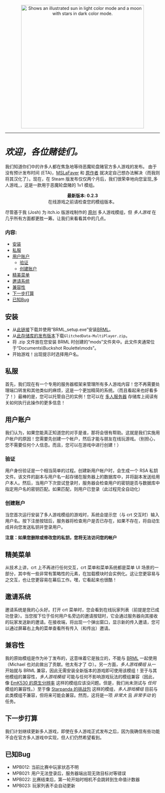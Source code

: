 <p align="center">
  <picture>
    <source media="(prefers-color-scheme: dark)" srcset="https://github.com/j-trueman/MultiPlayer/assets/82833724/efa40489-11e3-41ca-bc73-731a4bb3007e" width='400px'>
    <img alt="Shows an illustrated sun in light color mode and a moon with stars in dark color mode." src="https://github.com/j-trueman/MultiplayerClient/assets/82833724/4d29ab28-9e70-49d6-8963-bcfc532ace9c" width='400px'>
  </picture>
</p>

---

# _欢迎，各位赌徒们。_

我们知道你们中的许多人都在焦急地等待恶魔轮盘赌官方多人游戏的发布。 由于没有预计发布时间 (ETA)，[MSLaFaver](https://github.com/MSLaFaver/) 和 [原作者](https://github.com/j-trueman/) 就决定自己想办法解决（而我则将其汉化了）。现在，在 Steam 版发布仅仅两个月后，我们很荣幸地向您呈现_多人游戏_，这是一款用于恶魔轮盘赌的 1v1 模组。

<p align="center"><strong>最新版本: 0.2.3</strong><br>在线游戏之前请检查您的模组版本。</p>

尽管基于我 (Josh) 为 itch.io 版游戏制作的 [原创](https://github.com/j-trueman/BuckshotRouletteMultiplayer) 多人游戏模组，但 _多人游戏_ 在几乎所有方面都更胜一筹。让我们来看看其中的几点。

### 内容:
- [安装](#安装)
- [私服](#私服)
- [用户账户](#用户账户)
  - [验证](#验证)
  - [创建账户](#创建账户)
- [精美菜单](#精美菜单)
- [邀请系统](#邀请系统)
- [兼容性](#兼容性)
- [下一步打算](#下一步打算)
- [已知Bug](#已知Bug)

## 安装

* 从[此链接](https://github.com/AGO061/BuckshotRouletteModLoader/releases/latest)下载并使用“BRML_setup.exe”安装[BRML](https://github.com/AGO061/BuckshotRouletteModLoader)。
* 从[此存储库的发布版本](https://github.com/Aruvelut-123/MultiplayerClient-Chinese/releases/latest)下载`GlitchedData-MultiPlayer.zip`。
* 将 .zip 文件放在您安装 BRML 时创建的“mods”文件夹中。此文件夹通常位于“Documents\Buckshot Roulette\mods”。
* 开始游戏！出现提示时选择用户名。

## 私服

首先，我们现在有一个专用的服务器框架来管理所有多人游戏内容！您不再需要处理端口转发和其他类似的麻烦，这是一个更加精简的系统。（而且看起来也好看多了！）最棒的是，您可以托管自己的实例！您可以在 [多人服务器](https://www.github.com/j-trueman/MultiplayerServer) 存储库上阅读有关如何执行此操作的更多信息！

## 用户账户

我们认为，如果您能真正知道您的对手是谁，那将会很有帮助。这就是我们实施用户帐户的原因！您需要先创建一个帐户，然后才能与朋友在线玩游戏。（别担心，您不需要任何个人信息。而且，您可以在游戏中进行创建！）

### 验证

用户身份验证是一个相当简单的过程。创建新用户帐户时，会生成一个 RSA 私钥文件。该文件的副本与用户名一起存储在服务器上的数据库中，并将副本发送给用户本人。然后，当用户下次尝试登录时，服务器会检查用户的密钥是否与数据库中指定用户名的密钥匹配。如果匹配，则用户已登录（此过程完全自动化）

### 创建账户

当您首次运行安装了多人游戏模组的游戏时，系统会提示您（与 crt 交互时）输入用户名。按下注册按钮后，服务器将检查用户是否已存在，如果不存在，将自动生成并向您发送私钥并登录用户。

**注意：如果您删除或修改您的私钥，您将无法访问您的帐户**

## 精美菜单

从技术上讲，crt 上不再进行任何交互，crt 菜单和菜单系统都是菜单 UI 场景的一部分，其中有一些非常有策略性的元素，在加载模块时会实例化。这让您更容易与之交互，也让您更容易在幕后工作。嘿，它看起来也很酷！

## 邀请系统

邀请系统是我的心头好。打开 crt 菜单时，您会看到在线玩家列表（前提是您已成功登录）。当您按下位于任何用户名旁边的邀请按钮时，它会通过服务器向其接收的玩家发送新的邀请。在接收端，将出现一个弹出窗口，显示新的传入邀请，您可以通过屏幕右上角的菜单查看所有传入（和传出）邀请。

## 兼容性

我的原始模组是作为补丁发布的，这意味着它是独立的，不能与 [BRML](https://github.com/AGO061/BuckshotRouletteModLoader/) 一起使用（Michael 也对此做出了贡献。他太有才了 😊）。另一方面，_多人游戏模组_ 从一开始就与 BRML 兼容，因此无需安装全新版本的游戏即可使用该模组！至于与其他模组的兼容性，_多人游戏模组_ 可能与任何不影响游戏玩法的模组兼容（因此，像 [EmK530 的原生分辨率](https://github.com/EmK530/BRMods/tree/main/BRML/NativeResolution) 这样的模组应该没问题。但是，我们尚未测试与 _任何_ 模组的兼容性。）至于像 [Starpanda 的挑战包](https://github.com/StarPandaBeg/ChallengePack) 这样的模组，_多人游戏模组_ 目前与此类模组不兼容，但将来可能会兼容。然而，这将是一项 _非常大_ 且 _非常手动_ 的任务。

## 下一步打算

我们计划继续更新多人游戏，即使在多人游戏正式发布之后，因为我确信有些功能不会在官方多人游戏中实现，但人们仍然希望看到。

## 已知Bug
* MPB012: 当前比赛中玩家状态不明
* MPB021: 用户无法登录后，服务器端出现无效目标对等错误
* MPB022: 比赛结束后，第一轮开始时相机不会跳转到生命值计数器
* MPB023: 玩家列表不会自动更新
